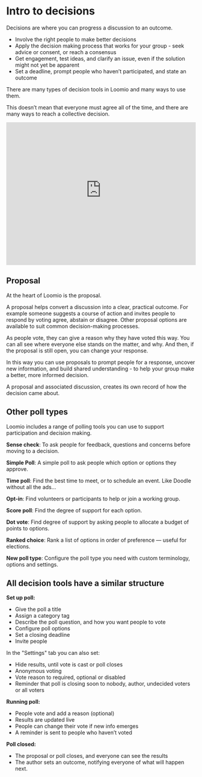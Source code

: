 # Intro to decisions

Decisions are where you can progress a discussion to an outcome.

- Involve the right people to make better decisions 
- Apply the decision making process that works for your group - seek advice or consent, or reach a consensus
- Get engagement, test ideas, and clarify an issue, even if the solution might not yet be apparent 
- Set a deadline, prompt people who haven’t participated, and state an outcome

There are many types of decision tools in Loomio and many ways to use them.   

This doesn’t mean that everyone must agree all of the time, and there are many ways to reach a collective decision.

<iframe width="100%" height="380px" src="https://www.youtube-nocookie.com/embed/O-laa4di8kI" frameborder="0" allowfullscreen></iframe>

## Proposal

At the heart of Loomio is the proposal.  

A proposal helps convert a discussion into a clear, practical outcome. For example someone suggests a course of action and invites people to respond by voting agree, abstain or disagree. Other proposal options are available to suit common decision-making processes.

As people vote, they can give a reason why they have voted this way. You can all see where everyone else stands on the matter, and why. And then, if the proposal is still open, you can change your response.

In this way you can use proposals to prompt people for a response, uncover new information, and build shared understanding - to help your group make a better, more informed decision.

A proposal and associated discussion, creates its own record of how the decision came about.

## Other poll types

Loomio includes a range of polling tools you can use to support participation and decision making. 

**Sense check**: To ask people for feedback, questions and concerns before moving to a decision.

**Simple Poll**: A simple poll to ask people which option or options they approve.

**Time poll**: Find the best time to meet, or to schedule an event. Like Doodle without all the ads…  

**Opt-in**: Find volunteers or participants to help or join a working group.

**Score poll**: Find the degree of support for each option.

**Dot vote**: Find degree of support by asking people to allocate a budget of points to options. 

**Ranked choice**: Rank a list of options in order of preference — useful for elections.

**New poll type**: Configure the poll type you need with custom terminology, options and settings.

## All decision tools have a similar structure

**Set up poll:**
- Give the poll a title
- Assign a category tag
- Describe the poll question, and how you want people to vote
- Configure poll options
- Set a closing deadline 
- Invite people

In the "Settings" tab you can also set:
- Hide results, until vote is cast or poll closes
- Anonymous voting
- Vote reason to required, optional or disabled
- Reminder that poll is closing soon to nobody, author, undecided voters or all voters

**Running poll:**
- People vote and add a reason (optional) 
- Results are updated live
- People can change their vote if new info emerges
- A reminder is sent to people who haven’t voted 

**Poll closed:**
- The proposal or poll closes, and everyone can see the results
- The author sets an outcome, notifying everyone of what will happen next.
